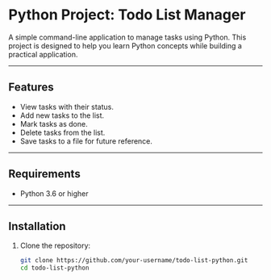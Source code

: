 # Python Project: Todo List Manager

A simple command-line application to manage tasks using Python. This project is designed to help you learn Python concepts while building a practical application.

---

## Features

- View tasks with their status.
- Add new tasks to the list.
- Mark tasks as done.
- Delete tasks from the list.
- Save tasks to a file for future reference.

---

## Requirements

- Python 3.6 or higher

---

## Installation

1. Clone the repository:
   ```bash
   git clone https://github.com/your-username/todo-list-python.git
   cd todo-list-python
